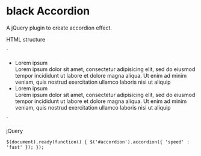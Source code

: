 # black Accordion #

A jQuery plugin to create accordion effect.

HTML structure

`<ul id="accordion">
	<li>
		<div class="title"><div class="icon"></div>Lorem ipsum</div>
		<div class="content">Lorem ipsum dolor sit amet, consectetur adipisicing elit, sed do eiusmod tempor incididunt ut 
		labore et dolore magna aliqua. Ut enim ad minim veniam, quis nostrud exercitation ullamco laboris nisi ut aliquip </div>
	</li>
	<li>
		<div class="title"><div class="icon"></div>Lorem ipsum</div>
		<div class="content">Lorem ipsum dolor sit amet, consectetur adipisicing elit, sed do eiusmod tempor incididunt ut 
		labore et dolore magna aliqua. Ut enim ad minim veniam, quis nostrud exercitation ullamco laboris nisi ut aliquip </div>
	</li>
</ul>`

jQuery

`$(document).ready(function() {
   $('#accordion').accordion({
		'speed' : 'fast'
	});
});`